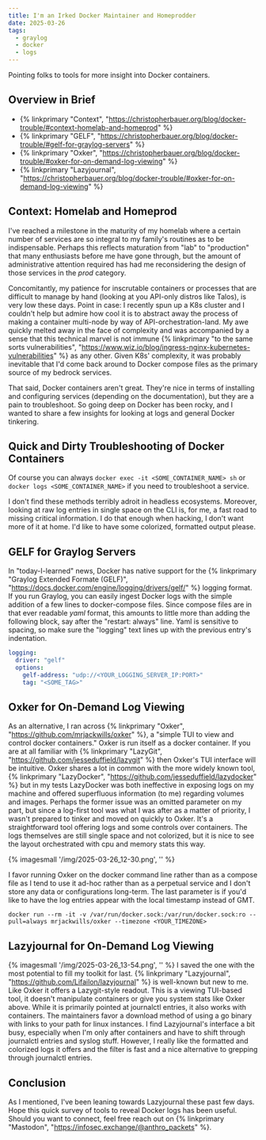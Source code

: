 ```yaml
---
title: I'm an Irked Docker Maintainer and Homeprodder
date: 2025-03-26
tags:
  - graylog
  - docker
  - logs
---
```

Pointing folks to tools for more insight into Docker containers.  
## Overview in Brief
- {% linkprimary "Context", "https://christopherbauer.org/blog/docker-trouble/#context-homelab-and-homeprod" %}
- {% linkprimary "GELF", "https://christopherbauer.org/blog/docker-trouble/#gelf-for-graylog-servers" %}
- {% linkprimary "Oxker", "https://christopherbauer.org/blog/docker-trouble/#oxker-for-on-demand-log-viewing" %}
- {% linkprimary "Lazyjournal", "https://christopherbauer.org/blog/docker-trouble/#oxker-for-on-demand-log-viewing" %}

## Context: Homelab and Homeprod
I've reached a milestone in the maturity of my homelab where a certain number of services are so integral to my family's routines as to be indispensable.  Perhaps this reflects maturation from "lab" to "production" that many enthusiasts before me have gone through, but the amount of administrative attention required has had me reconsidering the design of those services in the *prod* category.  

Concomitantly, my patience for inscrutable containers or processes that are difficult to manage by hand (looking at you API-only distros like Talos), is very low these days.  Point in case: I recently spun up a K8s cluster and I couldn't help but admire how cool it is to abstract away the process of making a container multi-node by way of API-orchestration-land.  My awe quickly melted away in the face of complexity and was accompanied by a sense that this technical marvel is not immune {% linkprimary "to the same sorts vulnerabilities", "https://www.wiz.io/blog/ingress-nginx-kubernetes-vulnerabilities" %} as any other. Given K8s' complexity, it was probably inevitable that I'd come back around to Docker compose files as the primary source of my bedrock services.

That said, Docker containers aren't great.  They're nice in terms of installing and configuring  services (depending on the documentation), but they are a pain to troubleshoot.  So going deep on Docker has been rocky, and I wanted to share a few insights for looking at logs and general Docker tinkering.


## Quick and Dirty Troubleshooting of Docker Containers
Of course you can always `docker exec -it <SOME_CONTAINER_NAME> sh` or `docker logs <SOME_CONTAINER_NAME>` if you need to troubleshoot a service.  

I don't find these methods terribly adroit in headless ecosystems.  Moreover, looking at raw log entries in single space on the CLI is, for me, a fast road to missing critical information.  I do that enough when hacking, I don't want more of it at home.  I'd like to have some colorized, formatted output please.


## GELF for Graylog Servers
In "today-I-learned" news, Docker has native support for the {% linkprimary "Graylog Extended Formate (GELF)", "https://docs.docker.com/engine/logging/drivers/gelf/" %} logging format.  If you run Graylog, you can easily ingest Docker logs with the simple addition of a few lines to docker-compose files.  Since compose files are in that ever readable *yaml* format, this amounts to little more than adding the following block, say after the "restart: always" line.  Yaml is sensitive to spacing, so make sure the "logging" text lines up with the previous entry's indentation.
```yaml
logging:
  driver: "gelf"
  options:
    gelf-address: "udp://<YOUR_LOGGING_SERVER_IP:PORT>"
    tag: "<SOME_TAG>"
```


## Oxker for On-Demand Log Viewing
As an alternative, I ran across {% linkprimary "Oxker", "https://github.com/mrjackwills/oxker" %}, a "simple TUI to view and control docker containers."  Oxker is run itself as a docker container.  If you are at all familiar with {% linkprimary "LazyGit", "https://github.com/jesseduffield/lazygit" %} then Oxker's TUI interface will be intuitive.  Oxker shares a lot in common with the more widely known tool, {% linkprimary "LazyDocker", "https://github.com/jesseduffield/lazydocker" %} but in my tests LazyDocker was both ineffective in exposing logs on my machine and offered superfluous information (to me) regarding volumes and images.  Perhaps the former issue was an omitted parameter on my part, but since a log-first tool was what I was after as a matter of priority, I wasn't prepared to tinker and moved on quickly to Oxker.  It's a straightforward tool offering logs and some controls over containers.  The logs themselves are still single space and not colorized, but it is nice to see the layout orchestrated with cpu and memory stats this way.

{% imagesmall '/img/2025-03-26_12-30.png', '' %}

I favor running Oxker on the docker command line rather than as a compose file as I tend to use it ad-hoc rather than as a perpetual service and I don't store any data or configurations long-term.  The last parameter is if you'd like to have the log entries appear with the local timestamp instead of GMT.
```cli
docker run --rm -it -v /var/run/docker.sock:/var/run/docker.sock:ro --pull=always mrjackwills/oxker --timezone <YOUR_TIMEZONE>
```


## Lazyjournal for On-Demand Log Viewing
{% imagesmall '/img/2025-03-26_13-54.png', '' %}
I saved the one with the most potential to fill my toolkit for last. {% linkprimary "Lazyjournal", "https://github.com/Lifailon/lazyjournal" %} is well-known but new to me. Like Oxker it offers a Lazygit-style readout. This is a viewing TUI-based tool, it doesn't manipulate containers or give you system stats like Oxker above. While it is primarily pointed at journalctl entries, it also works with containers. The maintainers favor a download method of using a go binary with links to your path for linux instances. I find Lazyjournal's interface a bit busy, especially when I'm only after containers and have to shift through journalctl entries and syslog stuff.  However, I really like the formatted and colorized logs it offers and the filter is fast and a nice alternative to grepping through journalctl entries.


## Conclusion
As I mentioned, I've been leaning towards Lazyjournal these past few days.  Hope this quick survey of tools to reveal Docker logs has been useful.  Should you want to connect, feel free reach out on {% linkprimary "Mastodon", "https://infosec.exchange/@anthro_packets" %}. 